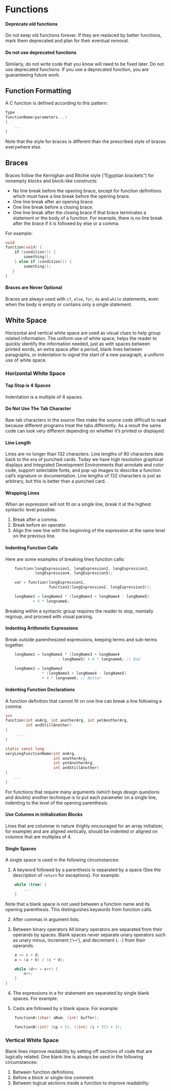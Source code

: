 # Functions

#### Deprecate old functions
Do not keep old functions forever. If they are replaced by better functions, mark them deprecated and plan for their eventual removal.

#### Do not use deprecated functions
Similarly, do not write code that you know will need to be fixed later.
Do not use deprecated functions.
If you use a deprecated function, you are guaranteeing future work.

## Function Formatting
A C function is defined according to this pattern:
```c
Type
functionName(parameters...)
{
    ...
}
```
Note that the style for braces is different than the prescribed style of braces everywhere else.

## Braces
Braces follow the Kernighan and Ritchie style (”Egyptian brackets”) for nonempty blocks and block-like constructs:
* No line break before the opening brace, except for function definitions which must have a line break before the opening brace.
* One line break after an opening brace.
* One line break before a closing brace.
* One line break after the closing brace if that brace terminates a statement or the body of a function. For example, there is no line break after the brace if it is followed by else or a comma.

For example:
```c
void
function(void) {
    if (condition()) {
        something();
    } else if (condition()) {
        something();
   }
}
```

#### Braces are Never Optional

Braces are always used with `if`, `else`, `for`, `do` and `while` statements,
even when the body is empty or contains only a single statement.

## White Space
Horizontal and vertical white space are used as visual clues to help group related information.
The uniform use of white space, helps the reader to quickly identify the information needed, just as with spaces between printed words, an extra space after a period, blank lines between paragraphs, or indentation to signal the start of a new paragraph, a uniform use of white space.


### Horizontal White Space
#### Tap Stop is 4 Spaces
Indentation is a multiple of 4 spaces.

#### Do Not Use The Tab Character
Raw tab characters in the source files make the source code difficult to read because different programs treat the tabs differently. As a result the same code can look very different depending on whether it’s printed or displayed.

#### Line Length
Lines are no longer than 132 characters.
Line lengths of 80 characters date back to the era of punched cards. Today we have high
resolution graphical displays and Integrated Development Environments that annotate and color code, support selectable fonts, and pop-up images to describe a function call’s signature or documentation.
Line lengths of 132 characters is just as arbitrary,
but this is better than a punched card.

#### Wrapping Lines
When an expression will not fit on a single line, break it at the highest syntactic level possible:
1. Break after a comma.
2. Break before an operator.
3. Align the new line with the beginning of the expression at the same level on the previous line.

#### Indenting Function Calls

Here are some examples of breaking lines function calls:

```c
    function(longExpression1, longExpression2, longExpression3,
             longExpression4, longExpression5);

    var = function(longExpression1,
                   function2(longExpression2, longExpression3));

    longName1 = longName2 * (longName3 + longName4 - longName5)
            + 4 * longname6;
```

Breaking within a syntactic group requires the reader to stop, mentally regroup,
and proceed with visual parsing.

#### Indenting Arithmetic Expressions
Break outside parenthesized expressions, keeping terms and sub-terms together.

```c
    longName1 = longName2 * (longName3 + longName4
                       - longName5) + 4 * longname6; // Bad

    longName1 = longName2
                * (longName3 + longName4 - longName5)
                + 4 * longname6; // Better
```

#### Indenting Function Declarations

A function definition that cannot fit on one line can break a line following a comma:
```c
int
function(int anArg, int anotherArg, int yetAnotherArg,
         int andStillAnother)
{
     ...
}
```

```c
static const long
veryLongFunctionName(int anArg,
                     int anotherArg,
                     int yetAnotherArg,
                     int andStillAnother)
{
    ...
}
```

For functions that require many arguments (which begs design questions and doubts)
another technique is to put each parameter on a single line, indenting to the
level of the opening parenthesis.

#### Use Columns in initialization Blocks
Lines that are columnar in nature
(highly encouraged for an array initializer, for example)
and are aligned vertically,
should be indented or aligned on columns that are multiples of 4.

#### Single Spaces
A single space is used in the following circumstances:

1. A keyword followed by a parenthesis is separated by a space (See the description of `return` for exceptions).
For example:
```c
    while (true) {
        ...
    }
```

Note that a blank space is not used between a function name and its opening parenthesis. This distinguishes keywords from function calls.

2. After commas in argument lists.

3. Between binary operators
All binary operators are separated from their operands by spaces.
Blank spaces never separate unary operators such as unary minus, increment (‘`++`‘), and decrement (`--`) from their operands.

```c
    a += c + d;
    a = (a + b) / (c * d);

    while (d++ = s++) {
        n++;
    }
}
```

4. The expressions in a for statement are separated by single blank spaces. For example:

5. Casts are followed by a blank space. For example:
```c
    functionA((char) aNum, (int) buffer);

    functionB((int) (cp + 5), ((int) (i + 3)) + 1);
```

### Vertical White Space
Blank lines improve readability by setting off sections of code that are logically related.
One blank line is always be used in the following circumstances:
1. Between function definitions.
2. Before a block or single-line comment.
3. Between logical sections inside a function to improve readability.
